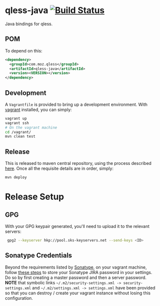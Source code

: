 qless-java [![Build Status](https://travis-ci.org/seomoz/qless-java.svg?branch=master)](https://travis-ci.org/seomoz/qless-java)
==========
Java bindings for qless.

POM
---
To depend on this:

```xml
<dependency>
  <groupId>com.moz.qless</groupId>
  <artifactId>qless-java</artifactId>
  <version><VERSION></version>
</dependency>
```

Development
-----------
A `Vagrantfile` is provided to bring up a development environment. With
[vagrant](https://www.vagrantup.com/) installed, you can simply:

```bash
vagrant up
vagrant ssh
# On the vagrant machine
cd /vagrant/
mvn clean test
```

Release
-------
This is released to maven central repository, using the process described
[here](http://central.sonatype.org/pages/ossrh-guide.html). Once all the
requisite details are in order, simply:

```bash
mvn deploy
```

Release Setup
=============
GPG
---
With your GPG keypair generated, you'll need to upload it to the relevant servers:

```bash
 gpg2 --keyserver hkp://pool.sks-keyservers.net --send-keys <ID>
 ```

Sonatype Credentials
--------------------
Beyond the requirements listed by
[Sonatype](http://central.sonatype.org/pages/ossrh-guide.html), on your
vagrant machine, follow
[these steps](http://maven.apache.org/guides/mini/guide-encryption.html)
to store your Sonatype JIRA password in your settings. Do so by first
creating a master password and then a server password. __NOTE__ that symbolic
links `~/.m2/security-settings.xml -> security-settings.xml` and
`~/.m2/settings.xml -> settings.xml` have been provided so that you can
destroy / create your vagrant instance without losing this configuration.
